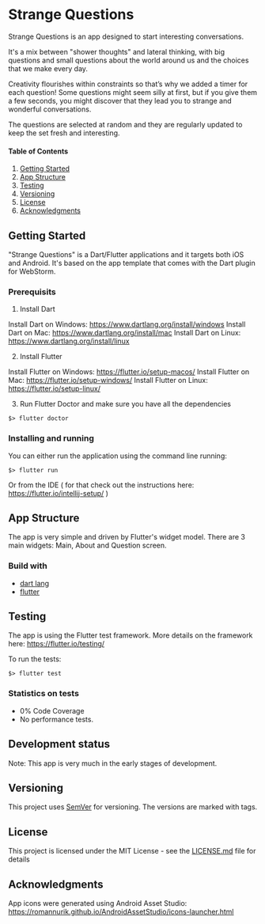 # Strange Questions

Strange Questions is an app designed to start interesting conversations. 

It's a mix between "shower thoughts" and lateral thinking, with big questions and small questions about the world around us and the choices that we make every day. 

Creativity flourishes within constraints so that’s why we added a timer for each question! Some questions might seem silly at first, but if you give them a few seconds, you might discover that they lead you to strange and wonderful conversations. 

The questions are selected at random and they are regularly updated to keep the set fresh and interesting.

#### Table of Contents

1. [Getting Started](#getting-started)
2. [App Structure](#app-structure)
3. [Testing](#testing)
4. [Versioning](#versioning)
5. [License](#license)
6. [Acknowledgments](#acknowledgments)

## Getting Started

"Strange Questions" is a Dart/Flutter applications and it targets both iOS and Android. It's based on the app template that comes with the Dart plugin for WebStorm.

### Prerequisits

1. Install Dart

Install Dart on Windows: https://www.dartlang.org/install/windows
Install Dart on Mac: https://www.dartlang.org/install/mac
Install Dart on Linux: https://www.dartlang.org/install/linux

2. Install Flutter

Install Flutter on Windows: https://flutter.io/setup-macos/
Install Flutter on Mac: https://flutter.io/setup-windows/
Install Flutter on Linux: https://flutter.io/setup-linux/

3. Run Flutter Doctor and make sure you have all the dependencies

```shell
$> flutter doctor
```

### Installing and running

You can either run the application using the command line running:

```shell
$> flutter run
```
Or from the IDE ( for that check out the instructions here: https://flutter.io/intellij-setup/ )

## App Structure

The app is very simple and driven by Flutter's widget model. 
There are 3 main widgets: Main, About and Question screen. 

### Build with
* [dart lang](https://www.dartlang.org/)
* [flutter](https://flutter.io/)

## Testing

The app is using the Flutter test framework.
More details on the framework here: https://flutter.io/testing/

To run the tests:
```shell
$> flutter test
```

### Statistics on tests 

* 0% Code Coverage
* No performance tests.

## Development status

Note: This app is very much in the early stages of development.

## Versioning

This project uses [SemVer](http://semver.org/) for versioning. The versions are marked with tags.

## License

This project is licensed under the MIT License - see the [LICENSE.md](LICENSE.md) file for details

## Acknowledgments

App icons were generated using Android Asset Studio: https://romannurik.github.io/AndroidAssetStudio/icons-launcher.html

